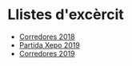 # Llistes d'excèrcit
* [Corredores 2018](./bretonia_corredores.md)
* [Partida Xepo 2019](./bretonia_xepo_2019.md)
* [Corredores 2019](./bretonia_corredores_2019.md)

